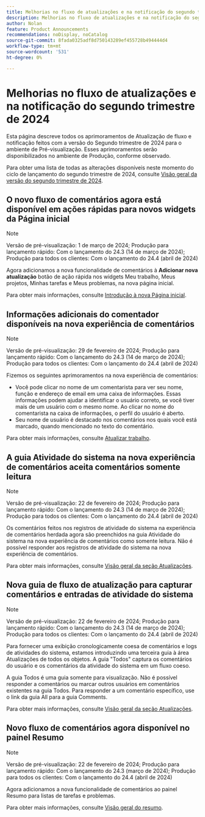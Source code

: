 ```yaml
---
title: Melhorias no fluxo de atualizações e na notificação do segundo trimestre de 2024
description: Melhorias no fluxo de atualizações e na notificação do segundo trimestre de 2024
author: Nolan
feature: Product Announcements
recommendations: noDisplay, noCatalog
source-git-commit: 8fada0325adf8d750143289ef455728b494444d4
workflow-type: tm+mt
source-wordcount: '531'
ht-degree: 0%

---
```


# Melhorias no fluxo de atualizações e na notificação do segundo trimestre de 2024

Esta página descreve todos os aprimoramentos de Atualização de fluxo e notificação feitos com a versão do Segundo trimestre de 2024 para o ambiente de Pré-visualização. Esses aprimoramentos serão disponibilizados no ambiente de Produção, conforme observado.

Para obter uma lista de todas as alterações disponíveis neste momento do ciclo de lançamento do segundo trimestre de 2024, consulte [Visão geral da versão do segundo trimestre de 2024](/help/quicksilver/product-announcements/product-releases/24-q2-release-activity/24-q2-release-overview.md).

## O novo fluxo de comentários agora está disponível em ações rápidas para novos widgets da Página inicial

>[!NOTE]
>
>Versão de pré-visualização: 1 de março de 2024; Produção para lançamento rápido: Com o lançamento do 24.3 (14 de março de 2024); Produção para todos os clientes: Com o lançamento do 24.4 (abril de 2024)

Agora adicionamos a nova funcionalidade de comentários à **Adicionar nova atualização** botão de ação rápida nos widgets Meu trabalho, Meus projetos, Minhas tarefas e Meus problemas, na nova página inicial.

Para obter mais informações, consulte [Introdução à nova Página inicial](/help/quicksilver/workfront-basics/using-home/new-home/get-started-with-new-home.md).

## Informações adicionais do comentador disponíveis na nova experiência de comentários

>[!NOTE]
>
>Versão de pré-visualização: 29 de fevereiro de 2024; Produção para lançamento rápido: Com o lançamento do 24.3 (14 de março de 2024); Produção para todos os clientes: Com o lançamento do 24.4 (abril de 2024)

Fizemos os seguintes aprimoramentos na nova experiência de comentários:

* Você pode clicar no nome de um comentarista para ver seu nome, função e endereço de email em uma caixa de informações. Essas informações podem ajudar a identificar o usuário correto, se você tiver mais de um usuário com o mesmo nome. Ao clicar no nome do comentarista na caixa de informações, o perfil do usuário é aberto.
* Seu nome de usuário é destacado nos comentários nos quais você está marcado, quando mencionado no texto do comentário.

Para obter mais informações, consulte [Atualizar trabalho](/help/quicksilver/workfront-basics/updating-work-items-and-viewing-updates/update-work.md).

## A guia Atividade do sistema na nova experiência de comentários aceita comentários somente leitura

>[!NOTE]
>
>Versão de pré-visualização: 22 de fevereiro de 2024; Produção para lançamento rápido: Com o lançamento do 24.3 (14 de março de 2024); Produção para todos os clientes: Com o lançamento do 24.4 (abril de 2024)

Os comentários feitos nos registros de atividade do sistema na experiência de comentários herdada agora são preenchidos na guia Atividade do sistema na nova experiência de comentários como somente leitura. Não é possível responder aos registros de atividade do sistema na nova experiência de comentários.

Para obter mais informações, consulte [Visão geral da seção Atualizações](/help/quicksilver/workfront-basics/updating-work-items-and-viewing-updates/updates-tab-overview.md).

## Nova guia de fluxo de atualização para capturar comentários e entradas de atividade do sistema

>[!NOTE]
>
>Versão de pré-visualização: 22 de fevereiro de 2024; Produção para lançamento rápido: Com o lançamento do 24.3 (14 de março de 2024); Produção para todos os clientes: Com o lançamento do 24.4 (abril de 2024)

Para fornecer uma exibição cronologicamente coesa de comentários e logs de atividades do sistema, estamos introduzindo uma terceira guia à área Atualizações de todos os objetos. A guia &quot;Todos&quot; captura os comentários do usuário e os comentários da atividade do sistema em um fluxo coeso.

A guia Todos é uma guia somente para visualização. Não é possível responder a comentários ou marcar outros usuários em comentários existentes na guia Todos. Para responder a um comentário específico, use o link da guia All para a guia Comments.

Para obter mais informações, consulte [Visão geral da seção Atualizações](/help/quicksilver/workfront-basics/updating-work-items-and-viewing-updates/updates-tab-overview.md).

## Novo fluxo de comentários agora disponível no painel Resumo

>[!NOTE]
>
>Versão de pré-visualização: 22 de fevereiro de 2024; Produção para lançamento rápido: Com o lançamento do 24.3 (março de 2024); Produção para todos os clientes: Com o lançamento do 24.4 (abril de 2024)

Agora adicionamos a nova funcionalidade de comentários ao painel Resumo para listas de tarefas e problemas.

Para obter mais informações, consulte [Visão geral do resumo](/help/quicksilver/workfront-basics/the-new-workfront-experience/summary-overview.md).
